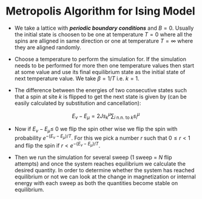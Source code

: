 # Metropolis Algorithm for Ising Model

- We take a lattice with ***periodic boundary conditions***  and $B=0$. Usually the initial state is choosen to be one at temperature $T=0$ where all the spins are alligned in same direction or one at temperature $T=\infty$ where they are aligned randomly.
- Choose a temperature to perform the simulation for. If the simulation needs to be performed for more then one temperature values then start at some value and use its final equilibrium state as the initial state of next temperature value. We take $\beta = 1 / T$ i.e. $k=1$.
- The difference between the energies of two consecutive states such that a spin at site $k$ is flipped to get the next state is given by (can be easily calculated by substitution and cancellation):
    
    $$E_\nu - E_\mu = 2Js_k^\mu \sum_{i \ \text{n.n. to } k} s_i^\mu$$
    
- Now if $E_\nu - E_\mu \le$ 0 we flip the spin other wise we flip the spin with probability $e^{-(E_\nu-E_\mu) / T}$. For this we pick a number $r$ such that $0 \le r \lt 1$ and flip the spin if $r \lt e^{-(E_\nu-E_\mu) / T}$.

- Then we run the simulation for several sweep (1 sweep = $N$ flip attempts) and once the system reaches equilibrium we calculate the desired quantity. In order to determine whether the system has reached equilibrium or not we can look at the change in magnetization or internal energy with each sweep as both the quantities become stable on equilibrium.